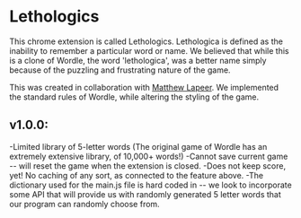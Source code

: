 # Lethologics 

This chrome extension is called Lethologics. Lethologica is defined as the inability to remember a particular word or name. We believed that while this is a clone of Wordle, the word 'lethologica', was a better name simply because of the puzzling and frustrating nature of the game.

This was created in collaboration with [Matthew Lapeer](github.com/matthewlapeer). We implemented the standard rules of Wordle, while altering the styling of the game.

## v1.0.0:
-Limited library of 5-letter words (The original game of Wordle has an extremely extensive library, of 10,000+ words!)
-Cannot save current game -- will reset the game when the extension is closed.
-Does not keep score, yet! No caching of any sort, as connected to the feature above.
-The dictionary used for the main.js file is hard coded in -- we look to incorporate some API that will provide us with randomly generated 5 letter words that our program can randomly choose from.
